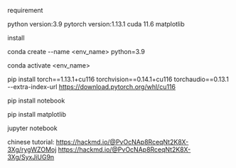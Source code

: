 requirement

python version:3.9
pytorch version:1.13.1 cuda 11.6
matplotlib

install

conda create --name <env_name> python=3.9

conda activate <env_name>

pip install torch==1.13.1+cu116 torchvision==0.14.1+cu116 torchaudio==0.13.1 --extra-index-url https://download.pytorch.org/whl/cu116

pip install notebook

pip install matplotlib

jupyter notebook


chinese tutorial: https://hackmd.io/@PvOcNAp8RceqNt2K8X-3Xg/rygWZOMoj
https://hackmd.io/@PvOcNAp8RceqNt2K8X-3Xg/SyxJiUG9n
